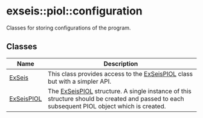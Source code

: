# <a name='exseis-piol-configuration' />  exseis::piol::configuration

Classes for storing configurations of the program. 




## Classes
| Name | Description | 
| ---- | ---- |
| [ExSeis](./ExSeis.md) | This class provides access to the [ExSeisPIOL][exseis-piol-configuration-ExSeisPIOL] class but with a simpler API.  |
| [ExSeisPIOL](./ExSeisPIOL.md) | The [ExSeisPIOL][exseis-piol-configuration-ExSeisPIOL] structure. A single instance of this structure should be created and passed to each subsequent PIOL object which is created.  |



[exseis-piol-configuration-ExSeis]:./ExSeis.md
[exseis-piol-configuration-ExSeisPIOL]:./ExSeisPIOL.md
